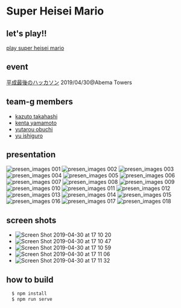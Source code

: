 # Super Heisei Mario

## let's play!!
  [play super heisei mario](https://super-heisei-mario.netlify.com)

## event
  [平成最後のハッカソン](https://www.cyberagent.co.jp/careers/students/event/detail/id=22909) 2019/04/30@Abema Towers

## team-g members
  * [kazuto takahashi](https://github.com/kthatoto)
  * [kenta yamamoto](https://github.com/yamamoto7)
  * [yutarou obuchi](https://github.com/utrow)
  * [yu ishiguro](https://github.com/yuuis)

## presentation
![presen_images 001](https://user-images.githubusercontent.com/31527437/56940124-525a2400-6b47-11e9-80e9-d43535abeab6.png)
![presen_images 002](https://user-images.githubusercontent.com/31527437/56940123-525a2400-6b47-11e9-8ed5-0445e487a433.png)
![presen_images 003](https://user-images.githubusercontent.com/31527437/56940122-525a2400-6b47-11e9-91c4-b77792e6d151.png)
![presen_images 004](https://user-images.githubusercontent.com/31527437/56940121-525a2400-6b47-11e9-9531-3efe0cac06af.png)
![presen_images 005](https://user-images.githubusercontent.com/31527437/56940120-51c18d80-6b47-11e9-90ec-8e4133f2a5b2.png)
![presen_images 006](https://user-images.githubusercontent.com/31527437/56940119-51c18d80-6b47-11e9-818c-66983266b449.png)
![presen_images 007](https://user-images.githubusercontent.com/31527437/56940118-51c18d80-6b47-11e9-96a0-994859ec2e2f.png)
![presen_images 008](https://user-images.githubusercontent.com/31527437/56940117-51c18d80-6b47-11e9-978b-5d2fe4b35571.png)
![presen_images 009](https://user-images.githubusercontent.com/31527437/56940116-5128f700-6b47-11e9-9465-746554f7b496.png)
![presen_images 010](https://user-images.githubusercontent.com/31527437/56940115-5128f700-6b47-11e9-818e-2dff0ef24476.png)
![presen_images 011](https://user-images.githubusercontent.com/31527437/56940114-5128f700-6b47-11e9-8550-42b19e891608.png)
![presen_images 012](https://user-images.githubusercontent.com/31527437/56940113-5128f700-6b47-11e9-85de-611077865570.png)
![presen_images 013](https://user-images.githubusercontent.com/31527437/56940112-50906080-6b47-11e9-833f-3fec32178fa5.png)
![presen_images 014](https://user-images.githubusercontent.com/31527437/56940111-50906080-6b47-11e9-8d92-c7ab43737a45.png)
![presen_images 015](https://user-images.githubusercontent.com/31527437/56940110-50906080-6b47-11e9-9568-3e43cf73ca77.png)
![presen_images 016](https://user-images.githubusercontent.com/31527437/56940109-50906080-6b47-11e9-9cca-42ab13e8eba3.png)
![presen_images 017](https://user-images.githubusercontent.com/31527437/56940108-4ff7ca00-6b47-11e9-90b3-c129ebbd764e.png)
![presen_images 018](https://user-images.githubusercontent.com/31527437/56940107-4ff7ca00-6b47-11e9-96d1-ed528c7c485e.png)

## screen shots
  * ![Screen Shot 2019-04-30 at 17 10 20](https://user-images.githubusercontent.com/31527437/56948459-2781c700-6b6b-11e9-820b-732f4d9e9473.png)
  * ![Screen Shot 2019-04-30 at 17 10 47](https://user-images.githubusercontent.com/31527437/56948461-29e42100-6b6b-11e9-9347-a355032e7f75.png)
  * ![Screen Shot 2019-04-30 at 17 10 59](https://user-images.githubusercontent.com/31527437/56948465-2c467b00-6b6b-11e9-80d7-b78ff4c80e7a.png)
  * ![Screen Shot 2019-04-30 at 17 11 06](https://user-images.githubusercontent.com/31527437/56948468-2e103e80-6b6b-11e9-8636-19dc55e2c8a1.png)
  * ![Screen Shot 2019-04-30 at 17 11 32](https://user-images.githubusercontent.com/31527437/56948470-2fda0200-6b6b-11e9-8f54-4ba1d748cafc.png)

## how to build
```sh
  $ npm install
  $ npm run serve
```
